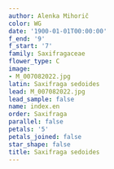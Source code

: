 ```yaml
---
author: Alenka Mihorič
color: WG
date: '1900-01-01T00:00:00'
f_end: '9'
f_start: '7'
family: Saxifragaceae
flower_type: C
image:
- M_007082022.jpg
latin: Saxifraga sedoides
lead: M_007082022.jpg
lead_sample: false
name: index.en
order: Saxifraga
parallel: false
petals: '5'
petals_joined: false
star_shape: false
title: Saxifraga sedoides
---
```

